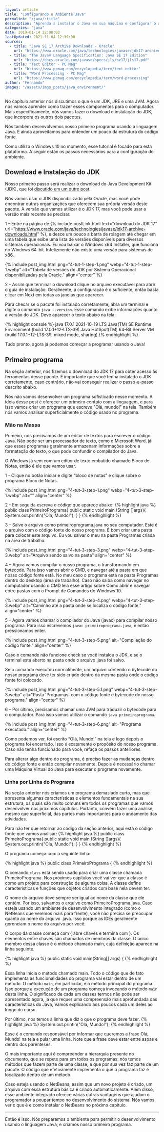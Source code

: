 ```yaml
---
layout: article
title: "Configurando o Ambiente Java"
permalink: "/java/:title"
description: "Aprenda a instalar o Java em sua máquina e configurar o ambiente necessário para o desenvolvimento de seus projetos em Java."
categories: "java"
date: 2019-01-14 22:00:03
lastUpdated: 2021-11-04 12:39:00
sources: 
  - title: "Java SE 17 Archive Downloads - Oracle"
    url: "https://www.oracle.com/java/technologies/javase/jdk17-archive-downloads.html"
  - title: "The Java® Language Specification: Java SE 17 Edition"
    url: "https://docs.oracle.com/javase/specs/jls/se17/jls17.pdf"
  - title: "Text Editor - PC Mag"
    url: "https://www.pcmag.com/encyclopedia/term/text-editor"
  - title: "Word Processing - PC Mag"
    url: "https://www.pcmag.com/encyclopedia/term/word-processing"
author: "Fernando"
images: "/assets/imgs_posts/java_environment/"
---
```


No capítulo anterior nós discutimos o que é um JDK, JRE e uma JVM. Agora nós vamos aprender como trazer esses componentes para o computador. Mais especificamente, nós vamos fazer o download e instalação do JDK, que incorpora os outros dois pacotes.
 
Nós também desenvolvemos nosso primeiro programa usando a linguagem Java. E ainda aproveitamos para entender um pouco da estrutura do código fonte.
 
Como utilizo o Windows 10 no momento, esse tutorial é focado para esta plataforma. A seguir estão os passos necessários para a configuração do ambiente.

## Download e Instalação do JDK

Nosso primeiro passo será realizar o download do Java Development Kit (JDK), que foi <a href="/java/java-jre-and-jdk-ptbr.html" target="_self">discutido em um outro post</a>.

Nós vamos usar o JDK disponibilizado pela Oracle, mas você pode encontrar outras organizações que oferecem sua própria versão deste pacote. A versão que vamos utilizar é o JDK 17, mas você pode usar a versão mais recente se precisar.

1 – Entre na página de {% include postLink.html text="download do JDK 17" url="https://www.oracle.com/java/technologies/javase/jdk17-archive-downloads.html" %}, e desce um pouco a barra de rolagem até chegar em uma tabela que exibe uma lista de versões disponíveis para diversos sistemas operacionais. Eu vou baixar o Windows x64 Installer, que funciona no Windows 64-bit. Infelizmente não existe uma versão para sistemas de x86.

{% include post_img.html 
png="4-tut-1-step-1.png"
webp="4-tut-1-step-1.webp"
alt="Tabela de versões do JDK por Sistema Operacional disponibilizadas pela Oracle."
align="center"
%}

2 - Assim que terminar o download clique no arquivo executável para abrir o guia de instalação. Geralmente, a configuração é o suficiente, então basta clicar em Next em todas as janelas que aparecer.
 
Para checar se o pacote foi instalado corretamente, abra um terminal e digite o comando ```java --version```. Esse comando exibe informações quanto a versão do JDK. Deve aparecer o texto abaixo na tela:
 
{% highlight console %}
java 17.0.1 2021-10-19 LTS
Java(TM) SE Runtime Environment (build 17.0.1+12-LTS-39)
Java HotSpot(TM) 64-Bit Server VM (build 17.0.1+12-LTS-39, mixed mode, sharing)
{% endhighlight %}

Tudo pronto, agora já podemos começar a programar usando o Java!

## Primeiro programa

Na seção anterior, nós fizemos o download do JDK 17 para obter acesso às ferramentas desse pacote. É importante que você tenha instalado o JDK corretamente, caso contrário, não vai conseguir realizar o passo-a-passo descrito abaixo.
 
Nós não vamos desenvolver um programa sofisticado nesse momento. A ideia desse post é oferecer um primeiro contato com a linguagem, e para isso vamos criar um programa que escreve "Olá, mundo!" na tela. Também nós vamos analisar superficialmente o código usado no programa.

### Mão na Massa

Primeiro, nós precisamos de um editor de textos para escrever o código Java. Não pode ser um processador de texto, como o Microsoft Word, já que esses programas geralmente armazenam informações sobre a formatação do texto, o que pode confundir o compilador do Java.

O Windows já vem com um editor de texto embutido chamado Bloco de Notas, então é ele que vamos usar.

1 - Clique no botão iniciar e digite “bloco de notas” e clique sobre o programa Bloco de Notas.

{% include post_img.html 
png="4-tut-3-step-1.png"
webp="4-tut-3-step-1.webp"
alt=""
align="center"
%}

2 - Em seguida escreva o código que aparece abaixo:
{% highlight java %}
public class PrimeiroPrograma{
  public static void main (String []args){
    System.out.println("Olá, Mundo!");
  }
}
{% endhighlight %}


3 – Salve o arquivo como primeiroprograma.java no seu computador. Este é o arquivo com o código fonte do nosso programa. É bom criar uma pasta para colocar este arquivo. Eu vou salvar o meu na pasta Programas criada na área de trabalho.

{% include post_img.html 
png="4-tut-3-step-3.png"
webp="4-tut-3-step-3.webp"
alt="Arquivo sendo salvo na pasta"
align="center"
%}

4 – Agora vamos compilar o nosso programa, o transformando em bytecode. Para isso vamos abrir o CMD, e navegar até a pasta em que nosso código fonte está. No meu caso o programa está na pasta Programas dentro do desktop (área de trabalho). Caso não saiba como navegar no computador usando o CMD leia esse artigo sobre Como abrir e navegar entre pastas com o Prompt de Comandos do Windows 10.

{% include post_img.html 
png="4-tut-3-step-4.png"
webp="4-tut-3-step-3.webp"
alt="Caminho até a pasta onde se localiza o código fonte."
align="center"
%}

5 – Agora vamos chamar o compilador do Java (javac) para compilar nosso programa. Para isso escrevemos ```javac primeiroprograma.java```, e então pressionamos enter.

{% include post_img.html 
png="4-tut-3-step-5.png"
alt="Compilação do código fonte."
align="center"
%}

Caso o comando não funcione check se você instalou o JDK, e se o terminal está aberto na pasta onde o arquivo .java foi salvo. 

Se o comando executou normalmente, um arquivo contendo o bytecode do nosso programa deve ter sido criado dentro da mesma pasta onde o código fonte foi colocado.

{% include post_img.html 
png="4-tut-3-step-5.1.png"
webp="4-tut-3-step-3.webp"
alt="Pasta 'Programas' com o código fonte e bytecode do nosso programa."
align="center"
%}

6 – Por último, precisamos chamar uma JVM para traduzir o bytecode para o computador. Para isso vamos utilizar o comando ```java primeiroprograma```.

{% include post_img.html 
png="4-tut-3-step-6.png"
alt="Programa executado."
align="center"
%}

Como podemos ver, foi escrito “Olá, Mundo!” na tela e logo depois o programa foi encerrado. Isso é exatamente o propósito do nosso programa. Caso não tenha funcionado para você, refaça os passos anteriores.

Para alterar algo dentro do programa, é preciso fazer as mudanças dentro do código fonte e então compilar novamente. Depois é necessário chamar uma Máquina Virtual do Java para executar o programa novamente.

### Linha por Linha do Programa

Na seção anterior nós criamos um programa demasiado curto, mas que apresenta algumas características e elementos fundamentais na sua estrutura, os quais são muito comuns em todos os programas que vamos desenvolver nos próximos capítulos. Portanto, convém fazer uma análise, mesmo que superficial, das partes mais importantes para o andamento das atividades.

Para não ter que retornar ao código da seção anterior, aqui está o código fonte que vamos analisar:
{% highlight java %}
public class PrimeiroPrograma{
  public static void main (String []args){
    System.out.println("Olá, Mundo!");
  }
}
{% endhighlight %}

O programa começa com a seguinte linha:

{% highlight java %}
public class PrimeiroPrograma {
{% endhighlight %}

O comando ```class``` está sendo usado para criar uma classe chamada PrimeiroPrograma. Nos próximos capítulos você vai ver que a classe é como um projeto para construção de alguma coisa. A classe define características e funções que objetos criados com base nela devem ter.
 
O nome do arquivo deve sempre ser igual ao nome da classe que ele contém. Por isso, salvamos o arquivo como PrimeiroPrograma.java. Caso esteja usando um ambiente de desenvolvimento integrado (como o NetBeans que veremos mais para frente), você não precisa se preocupar quanto ao nome do arquivo .java. Isso porque as IDEs geralmente gerenciam o nome do arquivo por você.
 
O corpo da classe começa com { abre chaves e termina com }. Os elementos entre chaves são chamados de membros da classe. O único membro dessa classe é o método chamado main, cuja definição aparece na linha seguinte.

{% highlight java %}
public static void main(String[] args) { 
{% endhighlight %}

Essa linha inicia o método chamado main. Todo o código que de fato implementa as funcionalidades do programa vai estar dentro de um método. O método ```main```, em particular, é o método principal do programa. Isso porque a execução de um programa começa invocando o método ```main``` desta linha. O significado de cada um desses termos não pode ser apresentado agora, já que requer uma compreensão mais aprofundada das características do Java, Vamos explicando aos poucos cada um deles ao longo do curso.
 
Por último, nós temos a linha que diz o que o programa deve fazer.
{% highlight java %}
System.out.println("Olá, Mundo!");
{% endhighlight %}

Esse é o comando responsável por informar que queremos a frase Olá, Mundo! na tela e pular uma linha. Note que a frase deve estar entre aspas e dentro dos parênteses.
 
O mais importante aqui é compreender a hierarquia presente no documento, que se repete para em todos os programas: nós temos métodos que fazem parte de uma classe, e que por sua vez faz parte de um pacote. O código que efetivamente implementa o que o programa faz é localizado dentro de um método.

Caso esteja usando o NetBeans, assim que um novo projeto é criado, um arquivo com essa estrutura básica é criado automaticamente. Além disso, esse ambiente integrado oferece várias outras vantagens que ajudam o programador a poupar tempo no desenvolvimento do sistema. Nós vamos ver o que é e como instalar o NetBeans no próximo capítulo.

---
Então é isso. Nós preparamos o ambiente para permitir o desenvolvimento usando o linguagem Java, e criamos nosso primeiro programa.